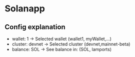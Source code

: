 # Solanapp
## Config explanation
- wallet: 1  ->  Selected wallet (wallet1, myWallet,...)
- cluster: devnet  ->  Selected cluster (devnet,mainnet-beta)
- balance: SOL  ->  See balance in: (SOL, lamports)
